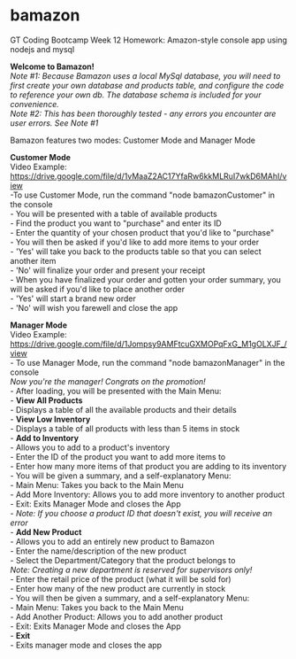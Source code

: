 # bamazon
GT Coding Bootcamp Week 12 Homework: Amazon-style console app using nodejs and mysql  

**Welcome to Bamazon!**  
    *Note #1: Because Bamazon uses a local MySql database, you will need to first create your own database and products table, and configure the code to reference your own db. The database schema is included for your convenience.*  
    *Note #2: This has been thoroughly tested - any errors you encounter are user errors. See Note #1*  

Bamazon features two modes: Customer Mode and Manager Mode  

**Customer Mode**  
    Video Example: https://drive.google.com/file/d/1vMaaZ2AC17YfaRw6kkMLRuI7wkD6MAhI/view  
    -To use Customer Mode, run the command "node bamazonCustomer" in the console  
    - You will be presented with a table of available products  
        - Find the product you want to "purchase" and enter its ID  
        - Enter the quantity of your chosen product that you'd like to "purchase"  
    - You will then be asked if you'd like to add more items to your order  
        - 'Yes' will take you back to the products table so that you can select another item  
        - 'No' will finalize your order and present your receipt  
    - When you have finalized your order and gotten your order summary, you will be asked if you'd like to place another order  
        - 'Yes' will start a brand new order  
        - 'No' will wish you farewell and close the app  
      
**Manager Mode**  
    Video Example: https://drive.google.com/file/d/1Jompsy9AMFtcuGXMOPqFxG_M1gOLXJF_/view  
    - To use Manager Mode, run the command "node bamazonManager" in the console  
        *Now you're the manager! Congrats on the promotion!*  
    - After loading, you will be presented with the Main Menu:  
        - **View All Products**  
            - Displays a table of all the available products and their details  
        - **View Low Inventory**   
            - Displays a table of all products with less than 5 items in stock  
        - **Add to Inventory**   
            - Allows you to add to a product's inventory  
            - Enter the ID of the product you want to add more items to  
            - Enter how many more items of that product you are adding to its inventory  
            - You will be given a summary, and a self-explanatory Menu:  
                - Main Menu: Takes you back to the Main Menu  
                - Add More Inventory: Allows you to add more inventory to another product  
                - Exit: Exits Manager Mode and closes the App  
            - *Note: If you choose a product ID that doesn't exist, you will receive an error*  
        - **Add New Product**  
            - Allows you to add an entirely new product to Bamazon  
            - Enter the name/description of the new product  
            - Select the Department/Category that the product belongs to  
                *Note: Creating a new department is reserved for supervisors only!*  
            - Enter the retail price of the product (what it will be sold for)  
            - Enter how many of the new product are currently in stock  
            - You will then be given a summary, and a self-explanatory Menu:  
                - Main Menu: Takes you back to the Main Menu  
                - Add Another Product: Allows you to add another product  
                - Exit: Exits Manager Mode and closes the App  
        - **Exit**   
            - Exits manager mode and closes the app  
